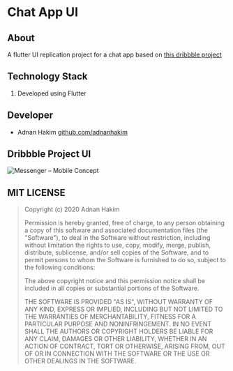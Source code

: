 # Chat App UI

## About

A flutter UI replication project for a chat app based on [this dribbble project](https://dribbble.com/shots/6428387-Messenger-Mobile-Concept)

## Technology Stack

1. Developed using Flutter

## Developer

-  Adnan Hakim [github.com/adnanhakim](https://github.com/adnanhakim)

## Dribbble Project UI

![Messenger – Mobile Concept](https://i.imgur.com/aueXzcC.png)

## MIT LICENSE

> Copyright (c) 2020 Adnan Hakim
>
> Permission is hereby granted, free of charge, to any person obtaining a copy
> of this software and associated documentation files (the "Software"), to deal
> in the Software without restriction, including without limitation the rights
> to use, copy, modify, merge, publish, distribute, sublicense, and/or sell
> copies of the Software, and to permit persons to whom the Software is
> furnished to do so, subject to the following conditions:
>
> The above copyright notice and this permission notice shall be included in all
> copies or substantial portions of the Software.
>
> THE SOFTWARE IS PROVIDED "AS IS", WITHOUT WARRANTY OF ANY KIND, EXPRESS OR
> IMPLIED, INCLUDING BUT NOT LIMITED TO THE WARRANTIES OF MERCHANTABILITY,
> FITNESS FOR A PARTICULAR PURPOSE AND NONINFRINGEMENT. IN NO EVENT SHALL THE
> AUTHORS OR COPYRIGHT HOLDERS BE LIABLE FOR ANY CLAIM, DAMAGES OR OTHER
> LIABILITY, WHETHER IN AN ACTION OF CONTRACT, TORT OR OTHERWISE, ARISING FROM,
> OUT OF OR IN CONNECTION WITH THE SOFTWARE OR THE USE OR OTHER DEALINGS IN THE
> SOFTWARE.

